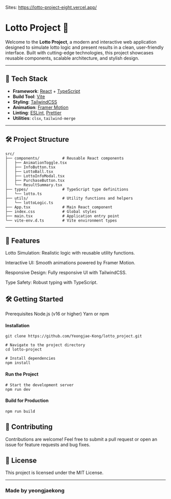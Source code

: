 Sites: https://lotto-project-eight.vercel.app/

# Lotto Project 🎲

Welcome to the **Lotto Project**, a modern and interactive web application designed to simulate lotto logic and present results in a clean, user-friendly interface. Built with cutting-edge technologies, this project showcases reusable components, scalable architecture, and stylish design.

---

## 🚀 Tech Stack
- **Framework**: [React](https://reactjs.org/) + [TypeScript](https://www.typescriptlang.org/)
- **Build Tool**: [Vite](https://vitejs.dev/)
- **Styling**: [TailwindCSS](https://tailwindcss.com/)
- **Animation**: [Framer Motion](https://www.framer.com/motion/)
- **Linting**: [ESLint](https://eslint.org/), [Prettier](https://prettier.io/)
- **Utilities**: `clsx`, `tailwind-merge`

---

## 🛠️ Project Structure

```plaintext
src/
├── components/          # Reusable React components
│   ├── AnimationToggle.tsx
│   ├── InfoButton.tsx
│   ├── LottoBall.tsx
│   ├── LottoInfoModal.tsx
│   ├── PurchaseButton.tsx
│   └── ResultSummary.tsx
├── types/               # TypeScript type definitions
│   └── lotto.ts
├── utils/               # Utility functions and helpers
│   └── lottoLogic.ts
├── App.tsx              # Main React component
├── index.css            # Global styles
├── main.tsx             # Application entry point
└── vite-env.d.ts        # Vite environment types
```

----

## 🌟 Features
Lotto Simulation: Realistic logic with reusable utility functions.

Interactive UI: Smooth animations powered by Framer Motion.

Responsive Design: Fully responsive UI with TailwindCSS.

Type Safety: Robust typing with TypeScript.

## 🛠️ Getting Started
Prerequisites
Node.js (v16 or higher)
Yarn or npm
#### Installation
``` # Clone the repository
git clone https://github.com/Yeongjae-Kong/lotto_project.git

# Navigate to the project directory
cd lotto-project

# Install dependencies
npm install
```
#### Run the Project
```
# Start the development server
npm run dev
```

#### Build for Production
```
npm run build
```

## 🤝 Contributing
Contributions are welcome! Feel free to submit a pull request or open an issue for feature requests and bug fixes.

## 📄 License
This project is licensed under the MIT License.

---

### Made by yeongjaekong
